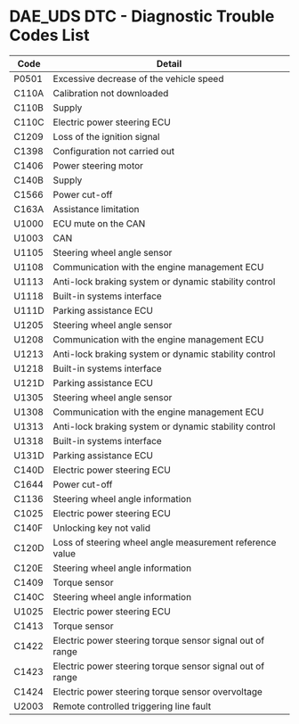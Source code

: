 # DAE_UDS DTC - Diagnostic Trouble Codes List

| Code | Detail |
| - | - |
| P0501 | Excessive decrease of the vehicle speed |
| C110A | Calibration not downloaded |
| C110B | Supply |
| C110C | Electric power steering ECU |
| C1209 | Loss of the ignition signal |
| C1398 | Configuration not carried out |
| C1406 | Power steering motor |
| C140B | Supply |
| C1566 | Power cut-off |
| C163A | Assistance limitation |
| U1000 | ECU mute on the CAN |
| U1003 | CAN |
| U1105 | Steering wheel angle sensor |
| U1108 | Communication with the engine management ECU |
| U1113 | Anti-lock braking system or dynamic stability control |
| U1118 | Built-in systems interface |
| U111D | Parking assistance ECU |
| U1205 | Steering wheel angle sensor |
| U1208 | Communication with the engine management ECU |
| U1213 | Anti-lock braking system or dynamic stability control |
| U1218 | Built-in systems interface |
| U121D | Parking assistance ECU |
| U1305 | Steering wheel angle sensor |
| U1308 | Communication with the engine management ECU |
| U1313 | Anti-lock braking system or dynamic stability control |
| U1318 | Built-in systems interface |
| U131D | Parking assistance ECU |
| C140D | Electric power steering ECU |
| C1644 | Power cut-off |
| C1136 | Steering wheel angle information |
| C1025 | Electric power steering ECU |
| C140F | Unlocking key not valid |
| C120D | Loss of steering wheel angle measurement reference value |
| C120E | Steering wheel angle information |
| C1409 | Torque sensor |
| C140C | Steering wheel angle information |
| U1025 | Electric power steering ECU |
| C1413 | Torque sensor |
| C1422 | Electric power steering torque sensor signal out of range |
| C1423 | Electric power steering torque sensor signal out of range |
| C1424 | Electric power steering torque sensor overvoltage |
| U2003 | Remote controlled triggering line fault |
